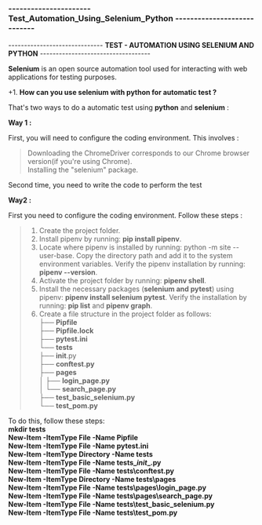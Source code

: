 ### ---------------------- Test_Automation_Using_Selenium_Python ----------------------------

------------------------------ **TEST - AUTOMATION USING SELENIUM AND PYTHON** -----------------------------------

**Selenium** is an open source automation tool used for interacting with web applications for testing purposes.<br>

+1. **How can you use selenium with python for automatic test ?**<br>

That's two ways to do a automatic test using **python** and **selenium** :<br>

**Way 1 :** <br>

First, you will need to configure the coding environment. This involves :<br>

> Downloading the ChromeDriver corresponds to our Chrome browser version(if you're using Chrome).<br>
> Installing the "selenium" package.<br>

Second time, you need to write the code to perform the test<br>

**Way2 :**<br>

First you need to configure the coding environment. Follow these steps :<br>

> 1. Create the project folder.<br>
> 2. Install pipenv by running: **pip install pipenv**.<br>
> 3. Locate where pipenv is installed by running: python -m site --user-base. Copy the directory path and add it to the system environment variables. Verify the pipenv installation by running: **pipenv --version**.<br>
> 4. Activate the project folder by running: **pipenv shell**.<br>
> 5. Install the necessary packages (**selenium and pytest**) using pipenv: **pipenv install selenium pytest**. Verify the installation by running: **pip list** and **pipenv graph**.<br>
> 6. Create a file structure in the project folder as follows:<br>
├── **Pipfile**<br>
├── **Pipfile.lock**<br>
├── **pytest.ini**<br>
└── **tests**<br>
    ├── __init__.py<br>
    ├── **conftest.py**<br>
    ├── **pages**<br>
    │   ├── **login_page.py**<br>
    │   └── **search_page.py**<br>
    ├── **test_basic_selenium.py**<br>
    └── **test_pom.py**<br>

To do this, follow these steps:<br>
**mkdir tests**<br>
**New-Item -ItemType File -Name Pipfile**<br>
**New-Item -ItemType File -Name pytest.ini**<br>
**New-Item -ItemType Directory -Name tests**<br>
**New-Item -ItemType File -Name tests\__init__.py**<br>
**New-Item -ItemType File -Name tests\conftest.py**<br>
**New-Item -ItemType Directory -Name tests\pages**<br>
**New-Item -ItemType File -Name tests\pages\login_page.py**<br>
**New-Item -ItemType File -Name tests\pages\search_page.py**<br>
**New-Item -ItemType File -Name tests\test_basic_selenium.py**<br>
**New-Item -ItemType File -Name tests\test_pom.py**<br>
